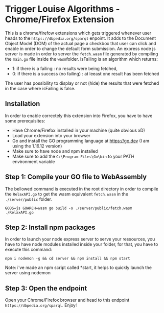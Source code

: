 # Trigger Louise Algorithms - Chrome/Firefox Extension
This is a chrome/firefow extensions which gets triggered whenever user heads to the `https://dbpedia.org/sparql` enpoint. It adds to the Document Object Model (DOM) of the actual page a checkbox that user can click and enable in order to change the default form submission. An express node js server is made in order to server the `fetch.wasm` file generated by compiling the `main.go` file inside the `wasm`folder.
isFailing is an algorithm which returns:
- 1: if there is a failing : no results were being fetched,
- 0: if there is a success (no failing) : at leeast one result has been fetched

The user has possibility to display or not (hide) the results that were fetched in the case where isFailing is false.

## Installation
In order to enable correctely this extension into Firefox, you have to have some prerequisites:
* Have Chrome/Firefox installed in your machine (quite obvious xD)
* Load your extension into your browser
* Go and install the GO programming language at https://go.dev (I am using the 1.16.12 version)
* Make sure to have node and npm installed
* Make sure to add the `C:\Program Files\Go\bin` to your PATH environment variable

## Step 1: Compile your GO file to WebAssembly
The bellowed command is executed in the root directory in order to compile the `RelaxAPI.go` to get the wasm equivalent `fetch.wasm` in the `./server/public` folder.

```shell
GOOS=js GOARCH=wasm go build -o ./server/public/fetch.wasm ./RelaxAPI.go
```

## Step 2: Install npm packages
In order to launch your node express server to serve your ressources, you have to have node modules installed inside your folder, for that, you have to execute this command:
```shell
npm i nodemon -g && cd server && npm install && npm start
```
Note: i've made an npm script called *start, it helps to quickly launch the server using nodemon

## Step 3: Open the endpoint
Open your Chrome/Firefox browser and head to this endpoint `https://dbpedia.org/sparql`. Enjoy!
